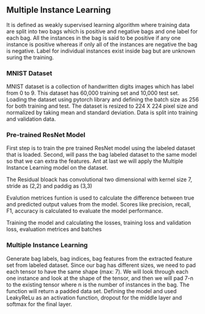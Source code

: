 
## Multiple Instance Learning

It is defined as weakly supervised learning algorithm where training data are split into two bags which is positive and negative bags and one label for each bag. All the instances in the bag is said to be positive if any one instance is positive whereas if only all of the instances are negative the bag is negative. Label for individual instances exist inside bag but are unknown suring the training. 

### MNIST Dataset

MNIST dataset is a collection of handwritten digits images which has label from 0 to 9. This dataset has 60,000 training set and 10,000 test set. Loading the dataset using pytorch library and defining the batch size as 256 for both training and test. The dataset is resized to 224 X 224 pixel size and normalized by taking mean and standard deviation. Data is split into training and validation data.

### Pre-trained ResNet Model

First step is to train the pre trained ResNet model using the labeled dataset that is loaded. Second, will pass the bag labeled dataset to the same model so that we can extra the features. Ant at last we will apply the Multiple Instance Learning model on the dataset.

The Residual bloack has convolutional two dimensional with kernel size 7, stride as (2,2) and paddig as (3,3)

Evalution metrices funtion is used to calculate the difference between true and predicted output values from the model. Scores like precision, recall, F1, accuracy is calculated to evaluate the model performance.

Training the model and calculating the losses, training loss and validation loss, evaluation metrices and batches

### Multiple Instance Learning

Generate bag labels, bag indices, bag features from the extracted feature set from labeled dataset. Since our bag has different sizes, we need to pad each tensor to have the same shape (max: 7). We will look through each one instance and look at the shape of the tensor, and then we will pad 7-n to the existing tensor where n is the number of instances in the bag. The function will return a padded data set. Defining the model and used LeakyReLu as an activation function, dropout for the middle layer and softmax for the final layer.
